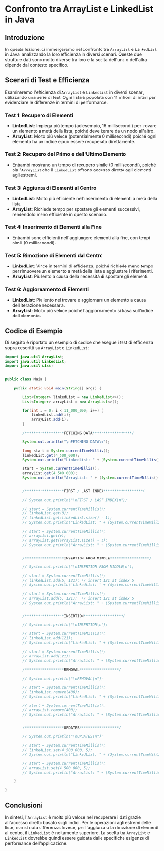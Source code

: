 
# Confronto tra ArrayList e LinkedList in Java

## Introduzione
In questa lezione, ci immergeremo nel confronto tra `ArrayList` e `LinkedList` in Java, analizzando la loro efficienza in diversi scenari. Queste due strutture dati sono molto diverse tra loro e la scelta dell'una o dell'altra dipende dal contesto specifico.

## Scenari di Test e Efficienza
Esamineremo l'efficienza di `ArrayList` e `LinkedList` in diversi scenari, utilizzando una serie di test. Ogni lista è popolata con 11 milioni di interi per evidenziare le differenze in termini di performance.

### Test 1: Recupero di Elementi
- **LinkedList**: Impiega più tempo (ad esempio, 16 millisecondi) per trovare un elemento a metà della lista, poiché deve iterare da un nodo all'altro.
- **ArrayList**: Molto più veloce (potenzialmente 0 millisecondi) poiché ogni elemento ha un indice e può essere recuperato direttamente.

### Test 2: Recupero del Primo e dell'Ultimo Elemento
- Entrambi mostrano un tempo di recupero simile (0 millisecondi), poiché sia l'`ArrayList` che il `LinkedList` offrono accesso diretto agli elementi agli estremi.

### Test 3: Aggiunta di Elementi al Centro
- **LinkedList**: Molto più efficiente nell'inserimento di elementi a metà della lista.
- **ArrayList**: Richiede tempo per spostare gli elementi successivi, rendendolo meno efficiente in questo scenario.

### Test 4: Inserimento di Elementi alla Fine
- Entrambi sono efficienti nell'aggiungere elementi alla fine, con tempi simili (0 millisecondi).

### Test 5: Rimozione di Elementi dal Centro
- **LinkedList**: Vince in termini di efficienza, poiché richiede meno tempo per rimuovere un elemento a metà della lista e aggiustare i riferimenti.
- **ArrayList**: Più lento a causa della necessità di spostare gli elementi.

### Test 6: Aggiornamento di Elementi
- **LinkedList**: Più lento nel trovare e aggiornare un elemento a causa dell'iterazione necessaria.
- **ArrayList**: Molto più veloce poiché l'aggiornamento si basa sull'indice dell'elemento.

## Codice di Esempio
Di seguito è riportato un esempio di codice che esegue i test di efficienza sopra descritti su `ArrayList` e `LinkedList`:

```java
import java.util.ArrayList;
import java.util.LinkedList;
import java.util.List;


public class Main {
	
	public static void main(String[] args) {

		List<Integer> linkedList = new LinkedList<>();
		List<Integer> arrayList = new ArrayList<>();

        for(int i = 0; i < 11_000_000; i++) {
			linkedList.add(i);
            arrayList.add(i);
        }

        /******************FETCHING DATA******************/

        System.out.println("\nFETCHING DATA\n");

        long start = System.currentTimeMillis();
		linkedList.get(4_500_000);
        System.out.println("LinkedList: " + (System.currentTimeMillis() - start) + "ms");

        start = System.currentTimeMillis();
		arrayList.get(4_500_000);
        System.out.println("ArrayList: " + (System.currentTimeMillis() - start) + "ms");
        

        /******************FIRST / LAST INDEX******************/

        // System.out.println("\nFIRST / LAST INDEX\n");

        // start = System.currentTimeMillis();
		// linkedList.get(0);
        // linkedList.get(linkedList.size() - 1);
        // System.out.println("LinkedList: " + (System.currentTimeMillis() - start) + "ms");

        // start = System.currentTimeMillis();
		// arrayList.get(0);
        // arrayList.get(arrayList.size() - 1);
        // System.out.println("ArrayList: " + (System.currentTimeMillis() - start) + "ms");


        /******************INSERTION FROM MIDDLE******************/

        // System.out.println("\nINSERTION FROM MIDDLE\n");

        // start = System.currentTimeMillis();
        // linkedList.add(5, 121); // insert 121 at index 5
        // System.out.println("LinkedList: " + (System.currentTimeMillis() - start) + "ms");

        // start = System.currentTimeMillis();
        // arrayList.add(5, 121);  // insert 121 at index 5
        // System.out.println("ArrayList: " + (System.currentTimeMillis() - start) + "ms");


        /******************INSERTION******************/

        // System.out.println("\nINSERTION\n");

        // start = System.currentTimeMillis();		
        // linkedList.add(121);
        // System.out.println("LinkedList: " + (System.currentTimeMillis() - start) + "ms");

        // start = System.currentTimeMillis();
        // arrayList.add(121);
        // System.out.println("ArrayList: " + (System.currentTimeMillis() - start) + "ms");

        /******************REMOVAL******************/
        
        // System.out.println("\nREMOVAL\n");

        // start = System.currentTimeMillis();			
        // linkedList.remove(400);
        // System.out.println("LinkedList: " + (System.currentTimeMillis() - start) + "ms");

        // start = System.currentTimeMillis();			
        // arrayList.remove(400);
        // System.out.println("ArrayList: " + (System.currentTimeMillis() - start) + "ms");


        /******************UPDATES******************/

        // System.out.println("\nUPDATES\n");

        // start = System.currentTimeMillis();					
		// linkedList.set(4_500_000, 5);
        // System.out.println("LinkedList: " + (System.currentTimeMillis() - start) + "ms");

        // start = System.currentTimeMillis();			
		// arrayList.set(4_500_000, 5);
        // System.out.println("ArrayList: " + (System.currentTimeMillis() - start) + "ms");

	}

}

```

## Conclusioni
In sintesi, l'`ArrayList` è molto più veloce nel recuperare i dati grazie all'accesso diretto basato sugli indici. Per le operazioni agli estremi delle liste, non si nota differenza. Invece, per l'aggiunta o la rimozione di elementi al centro, il `LinkedList` è nettamente superiore. La scelta tra `ArrayList` e `LinkedList` dovrebbe quindi essere guidata dalle specifiche esigenze di performance dell'applicazione.

